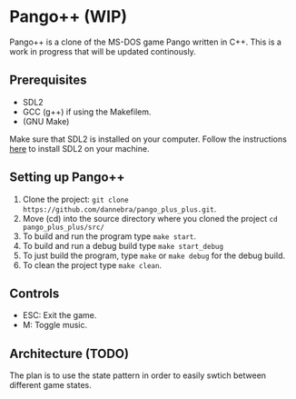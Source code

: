 # Pango++ (WIP)

Pango++ is a clone of the MS-DOS game Pango written in C++. This is a work in progress that will be updated continously. 

## Prerequisites
* SDL2
* GCC (g++) if using the Makefilem.
* (GNU Make)

  
Make sure that SDL2 is installed on your computer. Follow the instructions [here](https://lazyfoo.net/tutorials/SDL/01_hello_SDL/index.php#:~:text=Select%20Your%20Operating%20System) to install SDL2 on your machine.

## Setting up Pango++ 
1. Clone the project: `git clone https://github.com/dannebra/pango_plus_plus.git`.
2. Move (cd) into the source directory where you cloned the project `cd pango_plus_plus/src/`
3. To build and run the program type `make start`.
4. To build and run a debug build type `make start_debug`
5. To just build the program, type `make` or `make debug` for the debug build.
6. To clean the project type `make clean`.

## Controls
* ESC: Exit the game.
* M: Toggle music.

## Architecture (TODO)
The plan is to use the state pattern in order to easily swtich between different game states.
